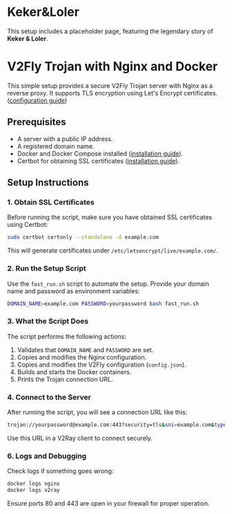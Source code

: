 # Keker&Loler

This setup includes a placeholder page, featuring the legendary story of **Keker & Loler**. 

# V2Fly Trojan with Nginx and Docker

This simple setup provides a secure V2Fly Trojan server with Nginx as a reverse proxy. It supports TLS encryption using Let's Encrypt certificates.([configuration guide](https://www.v2fly.org/en_US/v5/config/proxy/trojan.html))

## Prerequisites

- A server with a public IP address.
- A registered domain name.
- Docker and Docker Compose installed ([installation guide](https://docs.docker.com/engine/install/)).
- Certbot for obtaining SSL certificates ([installation guide](https://certbot.eff.org/)).

## Setup Instructions


### 1. Obtain SSL Certificates

Before running the script, make sure you have obtained SSL certificates using Certbot:

```bash
sudo certbot certonly --standalone -d example.com
```

This will generate certificates under `/etc/letsencrypt/live/example.com/`.

### 2. Run the Setup Script

Use the `fast_run.sh` script to automate the setup. Provide your domain name and password as environment variables:

```bash
DOMAIN_NAME=example.com PASSWORD=yourpassword bash fast_run.sh
```

### 3. What the Script Does

The script performs the following actions:

1. Validates that `DOMAIN_NAME` and `PASSWORD` are set.
2. Copies and modifies the Nginx configuration.
3. Copies and modifies the V2Fly configuration (`config.json`).
4. Builds and starts the Docker containers.
5. Prints the Trojan connection URL.

### 4. Connect to the Server

After running the script, you will see a connection URL like this:

```bash
trojan://yourpassword@example.com:443?security=tls&sni=example.com&type=tcp#Me
```

Use this URL in a V2Ray client to connect securely.

### 6. Logs and Debugging

Check logs if something goes wrong:

```bash
docker logs nginx
docker logs v2ray
```

Ensure ports 80 and 443 are open in your firewall for proper operation.


